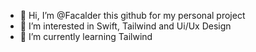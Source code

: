 - 👋 Hi, I’m @Facalder this github for my personal project 
- 👀 I’m interested in Swift, Tailwind and Ui/Ux Design
- 🌱 I’m currently learning Tailwind 

<!---
Facalder/Facalder is a ✨ special ✨ repository because its `README.md` (this file) appears on your GitHub profile.
You can click the Preview link to take a look at your changes.
--->
